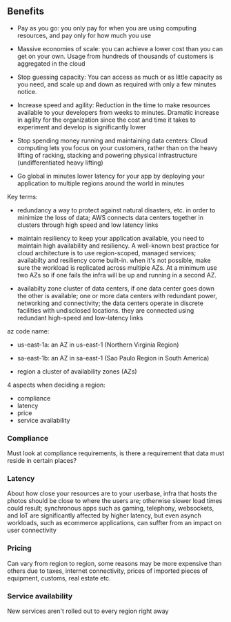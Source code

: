 Benefits
--------
- Pay as you go:
you only pay for when you are using computing resources, and pay only for how much you use

- Massive economies of scale:
you can achieve a lower cost than you can get on your own. Usage from hundreds of thousands of customers is aggregated in the cloud

- Stop guessing capacity:
You can access as much or as little capacity as you need, and scale up and down as required with only a few minutes notice.

- Increase speed and agility:
Reduction in the time to make resources available to your developers from weeks to minutes. Dramatic increase in agility for the organization since the cost and time it takes to experiment and develop is significantly lower

- Stop spending money running and maintaining data centers:
Cloud computing lets you focus on your customers, rather than on the heavy lifting of racking, stacking and powering physical infrastructure (undifferentiated heavy lifting)

- Go global in minutes
lower latency for your app by deploying your application to multiple regions around the world in minutes


Key terms:
- redundancy
a way to protect against natural disasters, etc. in order to minimize the loss of data; AWS connects data centers together in clusters through high speed and low latency links

- maintain resiliency
to keep your application available, you need to maintain high availability and resiliency. A well-known best practice for cloud architecture is to use region-scoped, managed services; availabilty and resiliency come built-in. when it's not possible, make sure the workload is replicated across multiple AZs. At a minimum use two AZs so if one fails the infra will be up and running in a second AZ. 

- availabilty zone
cluster of data centers, if one data center goes down the other is available; one or more data centers with redundant power, networking and connectivity; the data centers operate in discrete facilities with undisclosed locations. they are connected using redundant high-speed and low-latency links

az code name:
- us-east-1a: an AZ in us-east-1 (Northern Virginia Region)
- sa-east-1b: an AZ in sa-east-1 (Sao Paulo Region in South America)


- region
a cluster of availability zones (AZs)

4 aspects when deciding a region:
- compliance
- latency
- price
- service availability


### Compliance
Must look at compliance requirements, is there a requirement that data must reside in certain places?

### Latency
About how close your resources are to your userbase, infra that hosts the photos should be close to where the users are; otherwise slower load times could result; synchronous apps such as gaming, telephony, websockets, and IoT are significantly affected by higher latency, but even asynch workloads, such as ecommerce applications, can suffter from an impact on user connectivity

### Pricing
Can vary from region to region, some reasons may be more expensive than others due to taxes, internet connectivity, prices of imported pieces of equipment, customs, real estate etc.

### Service availability
New services aren't rolled out to every region right away